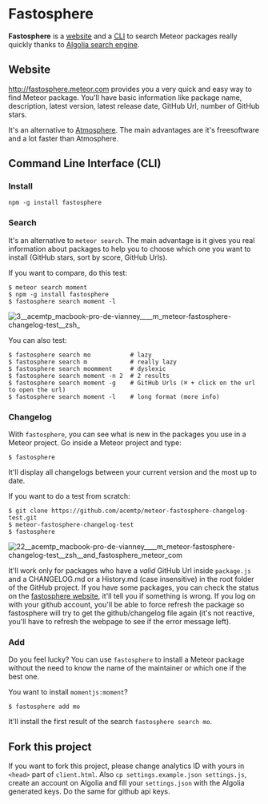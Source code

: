 # Fastosphere

**Fastosphere** is a [website](http://fastosphere.meteor.com) and a [CLI](http://en.wikipedia.org/wiki/Command-line_interface) to search Meteor packages really quickly thanks to [Algolia search engine](http://algolia.com).

## Website

http://fastosphere.meteor.com provides you a very quick and easy way to find Meteor package. You'll have basic information like package name, description, latest version, latest release date, GitHub Url, number of GitHub stars.

It's an alternative to [Atmosphere](https://atmospherejs.com). The main advantages are it's freesoftware and a lot faster than Atmosphere.

## Command Line Interface (CLI)

### Install

    npm -g install fastosphere

### Search

It's an alternative to `meteor search`. The main advantage is it gives you real information about packages to help you to choose which one you want to install (GitHub stars, sort by score, GitHub Urls). 

If you want to compare, do this test:

    $ meteor search moment
    $ npm -g install fastosphere
    $ fastosphere search moment -l

![3__acemtp_macbook-pro-de-vianney____m_meteor-fastosphere-changelog-test__zsh_](https://cloud.githubusercontent.com/assets/103561/5565008/f89a4d1c-8ede-11e4-8baf-1ff3d667e907.png)

You can also test:

    $ fastosphere search mo           # lazy
    $ fastosphere search m            # really lazy
    $ fastosphere search moomment     # dyslexic
    $ fastosphere search moment -n 2  # 2 results
    $ fastosphere search moment -g    # GitHub Urls (⌘ + click on the url to open the url)
    $ fastosphere search moment -l    # long format (more info)

### Changelog

With `fastosphere`, you can see what is new in the packages you use in a Meteor project. Go inside a Meteor project and type:

    $ fastosphere

It'll display all changelogs between your current version and the most up to date.

If you want to do a test from scratch:

    $ git clone https://github.com/acemtp/meteor-fastosphere-changelog-test.git
    $ meteor-fastosphere-changelog-test
    $ fastosphere

![22__acemtp_macbook-pro-de-vianney____m_meteor-fastosphere-changelog-test__zsh__and_fastosphere_meteor_com](https://cloud.githubusercontent.com/assets/103561/5564995/7b741246-8ede-11e4-8149-a437297ccf39.png)

It'll work only for packages who have a *valid* GitHub Url inside `package.js` and a CHANGELOG.md or a History.md (case insensitive) in the root folder of the GitHub project. If you have some packages, you can check the status on the [fastosphere website](http://fastosphere.meteor.com), it'll tell you if something is wrong. If you log on with your github account, you'll be able to force refresh the package so fastosphere will try to get the github/changelog file again (it's not reactive, you'll have to refresh the webpage to see if the error message left).


### Add

Do you feel lucky? You can use `fastosphere` to install a Meteor package without the need to know the name of the maintainer or which one if the best one.

You want to install `momentjs:moment`?

    $ fastosphere add mo

It'll install the first result of the search `fastosphere search mo`.





## Fork this project

If you want to fork this project, please change analytics ID with yours in `<head>` part of `client.html`. Also `cp settings.example.json settings.js`, create an account on Algolia and fill your `settings.json` with the Algolia generated keys. Do the same for github api keys.
